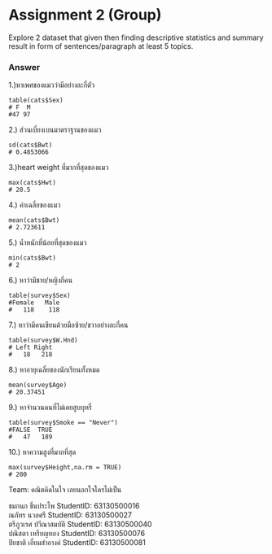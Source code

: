 # Assignment 2 (Group)
Explore 2 dataset that given then finding descriptive statistics and summary result in form of sentences/paragraph at least 5 topics.

### Answer

1.)หาเพศของแมวว่ามีอย่างละกี่ตัว
```{R}
table(cats$Sex)
# F  M 
#47 97 

```

2.) ส่วนเบี่ยงเบนมาตราฐานของแมว
```{R}
sd(cats$Bwt)
# 0.4853066
```


3.)heart weight ที่มากที่สุดของแมว
```{R}
max(cats$Hwt)
# 20.5
```


4.) ค่าเฉลี่ยของแมว
```{R}
mean(cats$Bwt)
# 2.723611

```


5.) น้ำหนักที่น้อยที่สุดของแมว
```{R}
min(cats$Bwt)
# 2
```

6.) หาว่ามีชาย/หญิงกี่คน
```{R}
table(survey$Sex)
#Female   Male 
#   118    118 
```


7.) หาว่ามีคนเขียนด้วยมือซ้าย/ขวาอย่างละกี่คน
```{R}
table(survey$W.Hnd)
# Left Right 
#   18   218 
```


8.) หาอายุเฉลี่ยของนักเรียนทั้งหมด
```{R}
mean(survey$Age)
# 20.37451
```


9.) หาจำนวนคนที่ไม่เคยสูบบุหรี่
```{R}
table(survey$Smoke == "Never")
#FALSE  TRUE 
#   47   189 
```

10.) หาความสูงที่มากที่สุด
```{R}
max(survey$Height,na.rm = TRUE)
# 200
```


Team: คณิตคิดในใจ เลยนอกใจใครไม่เป็น

ชมกนก ชื่นประไพ StudentID: 63130500016 <br>
ณภัทร นวลศรี StudentID: 63130500027 <br>
ตรีภูวเรศ ปวีณาสมบัติ StudentID: 63130500040 <br>
ปณิสตา เหรียญทอง StudentID: 63130500076 <br>
ปิยชาติ เอี่ยมสำอางค์ StudentID: 63130500081
